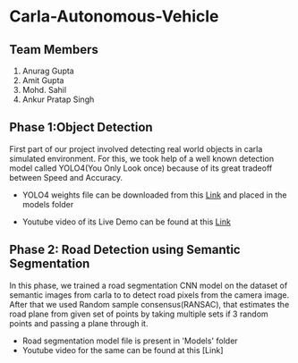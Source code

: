 # Carla-Autonomous-Vehicle
## Team Members
1. Anurag Gupta
2. Amit Gupta
3. Mohd. Sahil
4. Ankur Pratap Singh

## Phase 1:Object Detection
First part of our project involved detecting real world objects in carla simulated environment. For this, we took help of a well known detection model called YOLO4(You Only Look once) because of its great tradeoff between Speed and Accuracy.

- YOLO4 weights file can be downloaded from this [Link](https://github.com/AlexeyAB/darknet/releases/download/darknet_yolo_v3_optimal/yolov4.weights) and placed in the models folder

- Youtube video of its Live Demo can be found at this [Link](https://www.youtube.com/watch?v=Vct5sLkOILU&t=56s)

## Phase 2: Road Detection using Semantic Segmentation
In this phase, we trained a road segmentation CNN model on the dataset of semantic images from carla to to detect road pixels from the camera image. After that we used Random sample consensus(RANSAC), that estimates the road plane from given set of points by taking multiple sets if 3 random points and passing a plane through it.

- Road segmentation model file is present in 'Models' folder
- Youtube video for the same can be found at this [Link]
